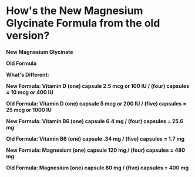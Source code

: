 # How's the New Magnesium Glycinate Formula from the old version?

**New Magnesium Glycinate**

**Old Formula**

**What's Different:**

**New Formula: Vitamin D (one) capsule 2.5 mcg or 100 IU / (four) capsules = 10 mcg or 400 IU**

**Old Formula: Vitamin D (one) capsule 5 mcg or 200 IU / (five) capsules = 25 mcg or 1000 IU**

**New Formula: Vitamin B6 (one) capsule 6.4 mg / (four) capsules = 25.6 mg**

**Old Formula: Vitamin B6 (one) capsule .34 mg / (five) capsules = 1.7 mg**

**New Formula: Magnesium (one) capsule 120 mg / (four) capsules = 480 mg**

**Old Formula: Magnesium (one) capsule 80 mg / (five) capsules = 400 mg**